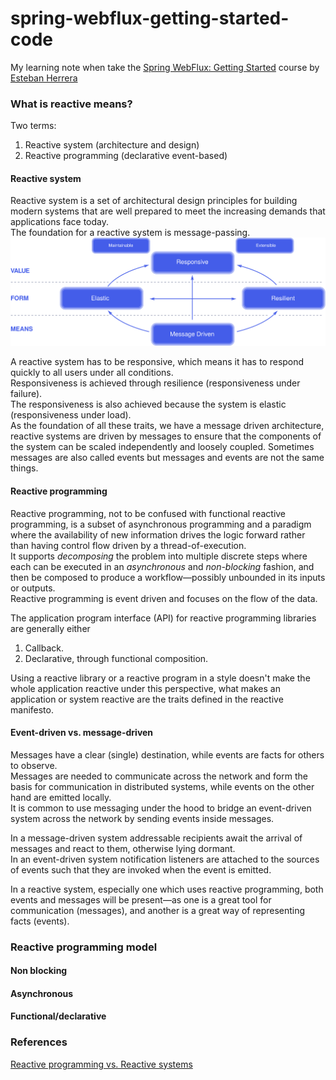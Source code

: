 # spring-webflux-getting-started-code
My learning note when take the [Spring WebFlux: Getting Started](https://app.pluralsight.com/courses/f805fceb-814d-4316-9e13-4803f0af9d78/table-of-contents) course by [Esteban Herrera](https://github.com/eh3rrera)

### What is reactive means?

Two terms:  
1. Reactive system (architecture and design)  
2. Reactive programming (declarative event-based)

#### Reactive system

Reactive system is a set of architectural design principles for building modern systems that are well prepared to meet the increasing demands that applications face today.  
The foundation for a reactive system is message-passing.  
![reactive manifesto](https://github.com/bluething/spring-webflux-getting-started-code/blob/main/images/reactive-traits.svg?raw=true)

A reactive system has to be responsive, which means it has to respond quickly to all users under all conditions.  
Responsiveness is achieved through resilience (responsiveness under failure).  
The responsiveness is also achieved because the system is elastic (responsiveness under load).  
As the foundation of all these traits, we have a message driven architecture, reactive systems are driven by messages to ensure that the components of the system can be scaled independently and loosely coupled. Sometimes messages are also called events but messages and events are not the same things.

#### Reactive programming

Reactive programming, not to be confused with functional reactive programming, is a subset of asynchronous programming and a paradigm where the availability of new information drives the logic forward rather than having control flow driven by a thread-of-execution.  
It supports _decomposing_ the problem into multiple discrete steps where each can be executed in an _asynchronous_ and _non-blocking_ fashion, and then be composed to produce a workflow—possibly unbounded in its inputs or outputs.  
Reactive programming is event driven and focuses on the flow of the data.

The application program interface (API) for reactive programming libraries are generally either
1. Callback.
2. Declarative, through functional composition.

Using a reactive library or a reactive program in a style doesn't make the whole application reactive under this perspective, what makes an application or system reactive are the traits defined in the reactive manifesto.

#### Event-driven vs. message-driven

Messages have a clear (single) destination, while events are facts for others to observe.  
Messages are needed to communicate across the network and form the basis for communication in distributed systems, while events on the other hand are emitted locally.  
It is common to use messaging under the hood to bridge an event-driven system across the network by sending events inside messages.

In a message-driven system addressable recipients await the arrival of messages and react to them, otherwise lying dormant.  
In an event-driven system notification listeners are attached to the sources of events such that they are invoked when the event is emitted.

In a reactive system, especially one which uses reactive programming, both events and messages will be present—as one is a great tool for communication (messages), and another is a great way of representing facts (events).

### Reactive programming model

#### Non blocking

#### Asynchronous

#### Functional/declarative

### References

[Reactive programming vs. Reactive systems](https://www.oreilly.com/radar/reactive-programming-vs-reactive-systems/)
